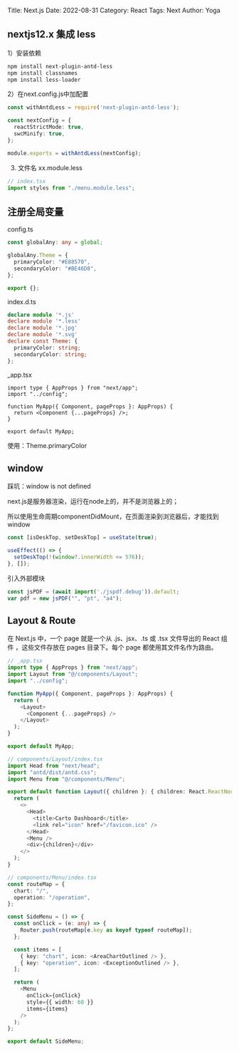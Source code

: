 Title: Next.js
Date: 2022-08-31
Category: React
Tags: Next
Author: Yoga

## nextjs12.x 集成 less

1）安装依赖

```bash
npm install next-plugin-antd-less
npm install classnames
npm install less-loader
```

2）在next.config.js中加配置

```ts
const withAntdLess = require('next-plugin-antd-less');

const nextConfig = {
  reactStrictMode: true,
  swcMinify: true,
};

module.exports = withAntdLess(nextConfig);
```

3) 文件名 xx.module.less
```ts
// index.tsx
import styles from "./menu.module.less";
```

## 注册全局变量

config.ts
```ts
const globalAny: any = global;

globalAny.Theme = {
  primaryColor: "#E88570",
  secondaryColor: "#BE46D8",
};

export {};
```

index.d.ts
```ts
declare module '*.js'
declare module '*.less'
declare module '*.jpg'
declare module '*.svg'
declare const Theme: {
  primaryColor: string;
  secondaryColor: string;
};
```

_app.tsx
```tsx
import type { AppProps } from "next/app";
import "../config";

function MyApp({ Component, pageProps }: AppProps) {
  return <Component {...pageProps} />;
}

export default MyApp;
```

使用：Theme.primaryColor

## window

踩坑：window is not defined

next.js是服务器渲染，运行在node上的，并不是浏览器上的；

所以使用生命周期componentDidMount，在页面渲染到浏览器后，才能找到window

```ts
const [isDeskTop, setDeskTop] = useState(true);

useEffect(() => {
  setDeskTop(!(window?.innerWidth <= 576));
}, []);
```

引入外部模块

```ts
const jsPDF = (await import('./jspdf.debug')).default;
var pdf = new jsPDF("", "pt", "a4");
```

## Layout & Route

在 Next.js 中，一个 page 就是一个从 .js、jsx、.ts 或 .tsx 文件导出的 React 组件 ，这些文件存放在 pages 目录下。每个 page 都使用其文件名作为路由。

```ts
// _app.tsx
import type { AppProps } from "next/app";
import Layout from "@/components/Layout";
import "../config";

function MyApp({ Component, pageProps }: AppProps) {
  return (
    <Layout>
      <Component {...pageProps} />
    </Layout>
  );
}

export default MyApp;
```

```ts
// components/Layout/index.tsx
import Head from "next/head";
import "antd/dist/antd.css";
import Menu from "@/components/Menu";

export default function Layout({ children }: { children: React.ReactNode }) {
  return (
    <>
      <Head>
        <title>Carto Dashboard</title>
        <link rel="icon" href="/favicon.ico" />
      </Head>
      <Menu />
      <div>{children}</div>
    </>
  );
}
```

```ts
// components/Menu/index.tsx
const routeMap = {
  chart: "/",
  operation: "/operation",
};

const SideMenu = () => {
  const onClick = (e: any) => {
    Router.push(routeMap[e.key as keyof typeof routeMap]);
  };

  const items = [
    { key: "chart", icon: <AreaChartOutlined /> },
    { key: "operation", icon: <ExceptionOutlined /> },
  ];

  return (
    <Menu
      onClick={onClick}
      style={{ width: 60 }}
      items={items}
    />
  );
};

export default SideMenu;
```
